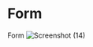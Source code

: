 # Form
 Form
![Screenshot (14)](https://github.com/Het2804/Form/assets/142522726/597f5014-9dba-4892-89d1-053081b26a3a)
